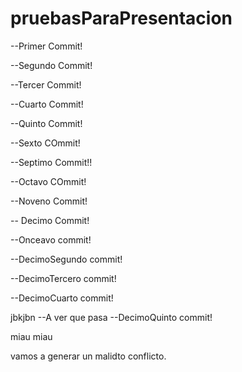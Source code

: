 # pruebasParaPresentacion

--Primer Commit!

--Segundo Commit!

--Tercer Commit! 

--Cuarto Commit!

--Quinto Commit!

--Sexto COmmit!

--Septimo Commit!!

--Octavo COmmit!

--Noveno Commit! 

-- Decimo Commit!

--Onceavo commit!

--DecimoSegundo commit!

--DecimoTercero commit!

--DecimoCuarto commit! 



jbkjbn
--A ver que pasa
--DecimoQuinto commit!

miau miau

vamos a generar un malidto conflicto.
